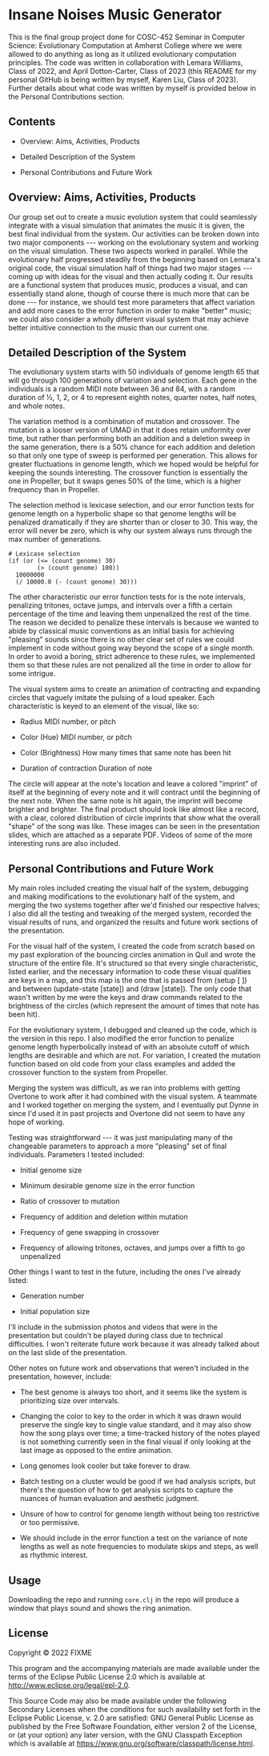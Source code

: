 # Insane Noises Music Generator

This is the final group project done for COSC-452 Seminar in Computer Science: Evolutionary Computation at Amherst College where we were allowed to do anything as long as it utilized evolutionary computation principles. The code was written in collaboration with Lemara Williams, Class of 2022, and April Dotton-Carter, Class of 2023 (this README for my personal GitHub is being written by myself, Karen Liu, Class of 2023). Further details about what code was written by myself is provided below in the Personal Contributions section.

## Contents

-   Overview: Aims, Activities, Products

-   Detailed Description of the System

-   Personal Contributions and Future Work

## Overview: Aims, Activities, Products

Our group set out to create a music evolution system that could seamlessly integrate with a visual simulation that animates the music it is given, the best final individual from the system. Our activities can be broken down into two major components --- working on the evolutionary system and working on the visual simulation. These two aspects worked in parallel. While the evolutionary half progressed steadily from the beginning based on Lemara's original code, the visual simulation half of things had two major stages --- coming up with ideas for the visual and then actually coding it. Our results are a functional system that produces music, produces a visual, and can essentially stand alone, though of course there is much more that can be done --- for instance, we should test more parameters that affect variation and add more cases to the error function in order to make "better" music; we could also consider a wholly different visual system that may achieve better intuitive connection to the music than our current one.

## Detailed Description of the System

The evolutionary system starts with 50 individuals of genome length 65 that will go through 100 generations of variation and selection. Each gene in the individuals is a random MIDI note between 36 and 84, with a random duration of ½, 1, 2, or 4 to represent eighth notes, quarter notes, half notes, and whole notes.

The variation method is a combination of mutation and crossover. The mutation is a looser version of UMAD in that it does retain uniformity over time, but rather than performing both an addition and a deletion sweep in the same generation, there is a 50% chance for each addition and deletion so that only one type of sweep is performed per generation. This allows for greater fluctuations in genome length, which we hoped would be helpful for keeping the sounds interesting. The crossover function is essentially the one in Propeller, but it swaps genes 50% of the time, which is a higher frequency than in Propeller.

The selection method is lexicase selection, and our error function tests for genome length on a hyperbolic shape so that genome lengths will be penalized dramatically if they are shorter than or closer to 30. This way, the error will never be zero, which is why our system always runs through the max number of generations.

```
# Lexicase selection
(if (or (<= (count genome) 30)
        (> (count genome) 100))
  10000000
  (/ 10000.0 (- (count genome) 30)))
```

The other characteristic our error function tests for is the note intervals, penalizing tritones, octave jumps, and intervals over a fifth a certain percentage of the time and leaving them unpenalized the rest of the time. The reason we decided to penalize these intervals is because we wanted to abide by classical music conventions as an initial basis for achieving "pleasing" sounds since there is no other clear set of rules we could implement in code without going way beyond the scope of a single month. In order to avoid a boring, strict adherence to these rules, we implemented them so that these rules are not penalized all the time in order to allow for some intrigue.

The visual system aims to create an animation of contracting and expanding circles that vaguely imitate the pulsing of a loud speaker. Each characteristic is keyed to an element of the visual, like so:

-   Radius MIDI number, or pitch

-   Color (Hue) MIDI number, or pitch

-   Color (Brightness) How many times that same note has been hit

-   Duration of contraction Duration of note

The circle will appear at the note's location and leave a colored "imprint" of itself at the beginning of every note and it will contract until the beginning of the next note. When the same note is hit again, the imprint will become brighter and brighter. The final product should look like almost like a record, with a clear, colored distribution of circle imprints that show what the overall "shape" of the song was like. These images can be seen in the presentation slides, which are attached as a separate PDF. Videos of some of the more interesting runs are also included.

## Personal Contributions and Future Work

My main roles included creating the visual half of the system, debugging and making modifications to the evolutionary half of the system, and merging the two systems together after we'd finished our respective halves; I also did all the testing and tweaking of the merged system, recorded the visual results of runs, and organized the results and future work sections of the presentation.

For the visual half of the system, I created the code from scratch based on my past exploration of the bouncing circles animation in Quil and wrote the structure of the entire file. It's structured so that every single characteristic, listed earlier, and the necessary information to code these visual qualities are keys in a map, and this map is the one that is passed from (setup [ ]) and between (update-state [state]) and (draw [state]). The only code that wasn't written by me were the keys and draw commands related to the brightness of the circles (which represent the amount of times that note has been hit).

For the evolutionary system, I debugged and cleaned up the code, which is the version in this repo. I also modified the error function to penalize genome length hyperbolically instead of with an absolute cutoff of which lengths are desirable and which are not. For variation, I created the mutation function based on old code from your class examples and added the crossover function to the system from Propeller.

Merging the system was difficult, as we ran into problems with getting Overtone to work after it had combined with the visual system. A teammate and I worked together on merging the system, and I eventually put Dynne in since I'd used it in past projects and Overtone did not seem to have any hope of working.

Testing was straightforward --- it was just manipulating many of the changeable parameters to approach a more "pleasing" set of final individuals. Parameters I tested included:

-   Initial genome size

-   Minimum desirable genome size in the error function

-   Ratio of crossover to mutation

-   Frequency of addition and deletion within mutation

-   Frequency of gene swapping in crossover

-   Frequency of allowing tritones, octaves, and jumps over a fifth to go unpenalized

Other things I want to test in the future, including the ones I've already listed:

-   Generation number

-   Initial population size

I'll include in the submission photos and videos that were in the presentation but couldn't be played during class due to technical difficulties. I won't reiterate future work because it was already talked about on the last slide of the presentation.

Other notes on future work and observations that weren't included in the presentation, however, include:

-   The best genome is always too short, and it seems like the system is prioritizing size over intervals.

-   Changing the color to key to the order in which it was drawn would preserve the single key to single value standard, and it may also show how the song plays over time; a time-tracked history of the notes played is not something currently seen in the final visual if only looking at the last image as opposed to the entire animation.

-   Long genomes look cooler but take forever to draw.

-   Batch testing on a cluster would be good if we had analysis scripts, but there's the question of how to get analysis scripts to capture the nuances of human evaluation and aesthetic judgment.

-   Unsure of how to control for genome length without being too restrictive or too permissive.

-   We should include in the error function a test on the variance of note lengths as well as note frequencies to modulate skips and steps, as well as rhythmic interest.

## Usage

Downloading the repo and running `core.clj` in the repo will produce a window that plays sound and shows the ring animation.

## License

Copyright © 2022 FIXME

This program and the accompanying materials are made available under the
terms of the Eclipse Public License 2.0 which is available at
http://www.eclipse.org/legal/epl-2.0.

This Source Code may also be made available under the following Secondary
Licenses when the conditions for such availability set forth in the Eclipse
Public License, v. 2.0 are satisfied: GNU General Public License as published by
the Free Software Foundation, either version 2 of the License, or (at your
option) any later version, with the GNU Classpath Exception which is available
at https://www.gnu.org/software/classpath/license.html.

